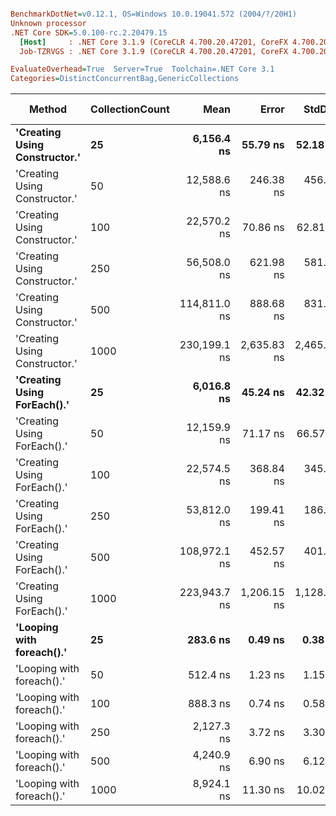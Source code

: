 ``` ini

BenchmarkDotNet=v0.12.1, OS=Windows 10.0.19041.572 (2004/?/20H1)
Unknown processor
.NET Core SDK=5.0.100-rc.2.20479.15
  [Host]     : .NET Core 3.1.9 (CoreCLR 4.700.20.47201, CoreFX 4.700.20.47203), X64 RyuJIT
  Job-TZRVGS : .NET Core 3.1.9 (CoreCLR 4.700.20.47201, CoreFX 4.700.20.47203), X64 RyuJIT

EvaluateOverhead=True  Server=True  Toolchain=.NET Core 3.1  
Categories=DistinctConcurrentBag,GenericCollections  

```
|                        Method | CollectionCount |         Mean |       Error |      StdDev |  Gen 0 | Gen 1 | Gen 2 | Allocated |
|------------------------------ |---------------- |-------------:|------------:|------------:|-------:|------:|------:|----------:|
| **&#39;Creating Using Constructor.&#39;** |              **25** |   **6,156.4 ns** |    **55.79 ns** |    **52.18 ns** | **0.0076** |     **-** |     **-** |    **2192 B** |
| &#39;Creating Using Constructor.&#39; |              50 |  12,588.6 ns |   246.38 ns |   456.68 ns | 0.0153 |     - |     - |    4408 B |
| &#39;Creating Using Constructor.&#39; |             100 |  22,570.2 ns |    70.86 ns |    62.81 ns | 0.0305 |     - |     - |    9064 B |
| &#39;Creating Using Constructor.&#39; |             250 |  56,508.0 ns |   621.98 ns |   581.80 ns | 0.0610 |     - |     - |   19288 B |
| &#39;Creating Using Constructor.&#39; |             500 | 114,811.0 ns |   888.68 ns |   831.27 ns | 0.1221 |     - |     - |   40168 B |
| &#39;Creating Using Constructor.&#39; |            1000 | 230,199.1 ns | 2,635.83 ns | 2,465.56 ns | 0.2441 |     - |     - |   83337 B |
|   **&#39;Creating Using ForEach().&#39;** |              **25** |   **6,016.8 ns** |    **45.24 ns** |    **42.32 ns** |      **-** |     **-** |     **-** |    **1978 B** |
|   &#39;Creating Using ForEach().&#39; |              50 |  12,159.9 ns |    71.17 ns |    66.57 ns |      - |     - |     - |    3994 B |
|   &#39;Creating Using ForEach().&#39; |             100 |  22,574.5 ns |   368.84 ns |   345.01 ns | 0.0305 |     - |     - |    8232 B |
|   &#39;Creating Using ForEach().&#39; |             250 |  53,812.0 ns |   199.41 ns |   186.53 ns | 0.0610 |     - |     - |   17256 B |
|   &#39;Creating Using ForEach().&#39; |             500 | 108,972.1 ns |   452.57 ns |   401.19 ns | 0.1221 |     - |     - |   36137 B |
|   &#39;Creating Using ForEach().&#39; |            1000 | 223,943.7 ns | 1,206.15 ns | 1,128.23 ns | 0.2441 |     - |     - |   75304 B |
|     **&#39;Looping with foreach().&#39;** |              **25** |     **283.6 ns** |     **0.49 ns** |     **0.38 ns** | **0.0277** |     **-** |     **-** |     **264 B** |
|     &#39;Looping with foreach().&#39; |              50 |     512.4 ns |     1.23 ns |     1.15 ns | 0.0486 |     - |     - |     464 B |
|     &#39;Looping with foreach().&#39; |             100 |     888.3 ns |     0.74 ns |     0.58 ns | 0.0906 |     - |     - |     864 B |
|     &#39;Looping with foreach().&#39; |             250 |   2,127.3 ns |     3.72 ns |     3.30 ns | 0.2174 |     - |     - |    2064 B |
|     &#39;Looping with foreach().&#39; |             500 |   4,240.9 ns |     6.90 ns |     6.12 ns | 0.4272 |     - |     - |    4064 B |
|     &#39;Looping with foreach().&#39; |            1000 |   8,924.1 ns |    11.30 ns |    10.02 ns | 0.8545 |     - |     - |    8064 B |
